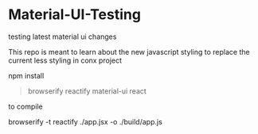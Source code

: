 # Material-UI-Testing
testing latest material ui changes

This repo is meant to learn about the new javascript styling to replace the current less styling in conx project

npm install

>browserify
>reactify
>material-ui
>react


to compile 

browserify -t reactify ./app.jsx -o ./build/app.js
